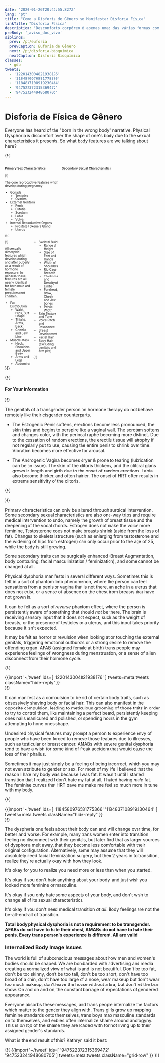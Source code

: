 ```yaml
---
date: "2020-01-26T20:41:55.827Z"
lang: "pt"
title: "Como a Disforia de Gênero se Manifesta: Disforia Física"
linkTitle: "Disforia Física"
description: "Desconforto corpóreo é apenas umas das várias formas com as quais a Disforia de Gênero se manifesta."
preBody: '_aviso_doc_vivo'
siblings:
  prev: /pt/euforia
  prevCaption: Euforia de Gênero
  next: /pt/disforia-bioquimica
  nextCaption: Disforia Bioquímica
classes:
  - gdb
tweets:
  - '1220143004821938176'
  - '1184580976581775366'
  - '1184837108919230464'
  - '947522372315369472'
  - '947523244948680705'
---
```


# Disforia de Física de Gênero

Everyone has heard of the "born in the wrong body" narrative. Physical Dysphoria is discomfort over the shape of one's body due to the sexual characteristics it presents. So what body features are we talking about here?

{!{
<style>

.fact-grid h4 { font-weight: 600;grid-row: 1; }

.fact-grid li {break-inside: avoid;}

@media (min-width: 500px) {
  .fact-grid {
    display: grid;
    grid-template-columns: 1fr 2fr;
    grid-template-rows: min-content 1fr;
    grid-column-gap: 1em;
    font-size: 0.7em;
  }

  .fact-grid .two-col { column-count: 2; }
}

</style>
<div class="fact-grid ">
  <h4>Primary Sex Characteristics</h4>
  <div>
}!}

The core reproductive features which develop during pregnancy

- Gonads
  - Testicles
  - Ovaries
- External Genitalia
  - Penis
  - Clitoris
  - Scrotum
  - Labia
  - Vulva
- Internal Reproductive Organs
  - Prostate / Skene's Gland
  - Uterus


{!{ </div>  <h4>Secondary Sexual Characteristics</h4>
<div class="two-col"> }!}

All sexually dimorphic features which develop during and after puberty as a result of hormone exposure. In general, these features are all nearly identical for both male and female prepubescent children.

- Fat Distribution
  - Waist, Hips, Butt Shape
  - Thighs, Arms, Back
  - Cheeks and Jaw Line
- Muscle Mass
  - Neck, Shoulders and Upper Body
  - Arms and Legs
  - Abdominal
- Skeletal Build
  - Range of Height
  - Size of Feet and Hands
  - Width of Shoulders
  - Rib Cage Breadth
  - Thickness and Density of Limbs
  - Forehead, Brow, Cheek and Jaw bones
  - Pelvic Width
- Skin Texture and Tone
- Voice Pitch and Resonance
- Breast Development
- Facial Hair
- Body Hair (excluding genitals and arm pits)


{!{ </div></div> }!}

{!{ <div class="gutter"><div class="card"><div class="card-body"><h4 class="card-title">For Your Information</h4> }!}

The genitals of a transgender person on hormone therapy do not behave remotely like their cisgender counterparts.

- The Estrogenic Penis softens, erections become less pronounced, the skin thins and begins to perspire like a vaginal wall. The scrotum softens and changes color, with the perineal raphe becoming more distinct. Due to the cessation of random erections, the erectile tissue will atrophy if not regularly put to use, causing the entire penis to shrink over time. Vibration becomes more effective for arousal.

- The Androgenic Vagina becomes dryer & prone to tearing (lubrication can be an issue). The skin of the clitoris thickens, and the clitoral glans grows in length and girth due to the onset of random erections. Labia also become thicker, and often hairier. The onset of HRT often results in extreme sensitivity of the clitoris.

{!{ </div></div></div> }!}

Primary characteristics can only be altered through surgical intervention. Some secondary sexual characteristics are also one-way trips and require medical intervention to undo, namely the growth of breast tissue and the deepening of the vocal chords. Estrogen does not make the voice more feminine, Testosterone does not make breasts shrink (aside from the loss of fat). Changes to skeletal structure (such as enlarging from testosterone and the widening of hips from estrogen) can only occur prior to the age of 25, while the body is still growing.

Some secondary traits can be surgically enhanced (Breast Augmentation, body contouring, facial masculinization / feminization), and some cannot be changed at all.

Physical dysphoria manifests in several different ways. Sometimes this is felt in a sort of phantom limb phenomenon, where the person can feel sensations from a penis or vagina that is not there, an ache in a uterus that does not exist, or a sense of absence on the chest from breasts that have not grown in.

It can be felt as a sort of *reverse* phantom effect, where the person is persistently aware of something that should *not* be there. The brain is receiving sensory input that it does not expect, such as the weight of breasts, or the presence of testicles or a uterus, and this input takes priority because it isn't expected.

It may be felt as horror or revulsion when looking at or touching the external genitals, triggering emotional outbursts or a strong desire to remove the offending organ. AFAB (assigned female at birth) trans people may experience feelings of wrongness during menstruation, or a sense of alien disconnect from their hormone cycle.

{!{ <div class="gutter">{{import '~/tweet' ids=[
  '1220143004821938176'
] tweets=meta.tweets className="hide-reply" }}</div> }!}

It can manifest as a compulsion to be rid of certain body traits, such as obsessively shaving body or facial hair. This can also manifest in the opposite compulsion, leading to meticulous grooming of those traits in order to try to control them, like maintaining a perfect beard, persistently keeping ones nails manicured and polished, or spending hours in the gym attempting to hone ones shape.

Undesired physical features may prompt a person to experience envy of people who have been forced to remove those features due to illnesses, such as testicular or breast cancer. AMABs with severe genital dysphoria tend to have a wish for some kind of freak accident that would cause the loss of their phallus.

Sometimes it may just simply be a feeling of being incorrect, which you may not even attribute to gender or sex. For most of my life I believed that the reason I hate my body was because I was fat. It wasn't until I started transition that I realized I don't hate my fat at all, I hated having *male* fat. The feminine curves that HRT gave me make me feel so much more in tune with my body.

{!{ <div class="gutter">{{import '~/tweet' ids=[
  '1184580976581775366'
  '1184837108919230464'
] tweets=meta.tweets className="hide-reply" }}</div> }!}

The dysphoria one feels about their body can and will change over time, for better and worse. For example, many trans women enter into transition feeling no disconnect with their genitals, but later find that as larger sources of dysphoria melt away, that they become less comfortable with their original configuration. Alternatively, some may assume that they will absolutely need facial feminization surgery, but then 2 years in to transition, realize they're actually okay with how they look.

It's okay for you to realize you need more or less than when you started.

It's okay if you don't hate anything about your body, and just wish you looked more feminine or masculine.

It's okay if you only hate some aspects of your body, and don't wish to change all of its sexual characteristics.

It's okay if you don't need medical transition *at all*. Body feelings are not the be-all-end-all of transition.

**Total body physical dysphoria is not a requirement to be transgender. AFABs do not have to hate their chest, AMABs do not have to hate their penis. Every trans person's experience is different. All are valid.**

### Internalized Body Image Issues

The world is full of subconscious messages about how men and women's bodies should be shaped. We are bombarded with advertising and media creating a normalized view of what is and is not beautiful. Don't be too fat, don't be too skinny, don't be too tall, don't be too short, don't have too broad of a chin, don't have too large of a nose, wear makeup but don't wear too much makeup, don't leave the house without a bra, but don't let the bra show. On and on and on, the constant barrage of expectations of gendered appearance.

Everyone absorbs these messages, and trans people internalize the factors which matter to the gender they align with. Trans girls grow up mapping feminine standards onto themselves, trans boys map masculine standards on to themselves, and enbies often internalize shame around androgyny. This is *on top* of the shame they are loaded with for not living up to their assigned gender's standards.

What is the end result of this? Kathryn said it best:

{!{ {{import '~/tweet' ids=[
  '947522372315369472'
  '947523244948680705'
] tweets=meta.tweets className="grid-row" }} }!}
